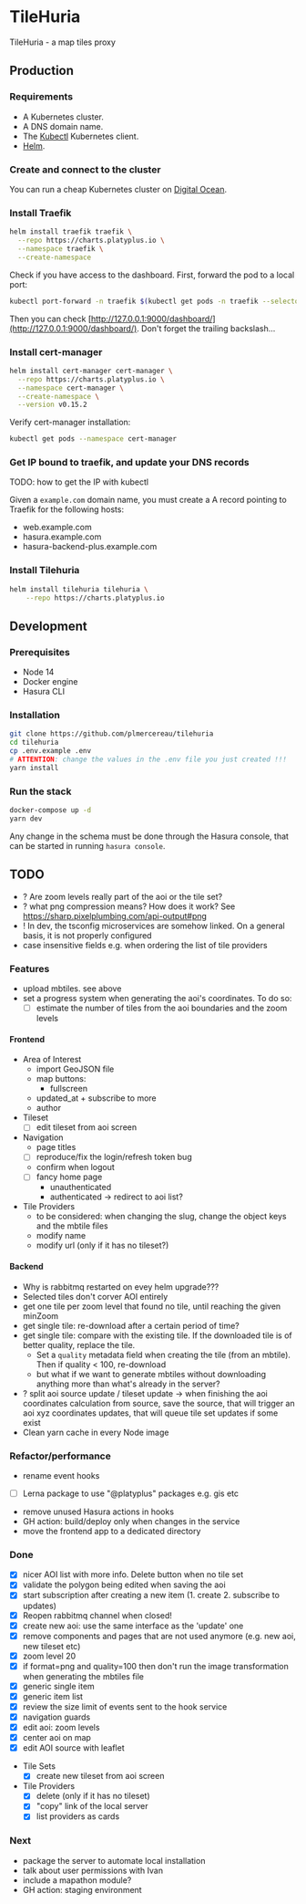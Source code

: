 # TileHuria

TileHuria - a map tiles proxy

## Production

### Requirements

- A Kubernetes cluster.
- A DNS domain name.
- The [Kubectl](https://kubernetes.io/docs/tasks/tools/install-kubectl/) Kubernetes client.
- [Helm](https://helm.sh/docs/intro/install/).

### Create and connect to the cluster

You can run a cheap Kubernetes cluster on [Digital Ocean](https://www.digitalocean.com/docs/kubernetes/how-to/create-clusters/).

### Install Traefik

```sh
helm install traefik traefik \
  --repo https://charts.platyplus.io \
  --namespace traefik \
  --create-namespace
```

Check if you have access to the dashboard. First, forward the pod to a local port:

```sh
kubectl port-forward -n traefik $(kubectl get pods -n traefik --selector "app.kubernetes.io/name=traefik" --output=name) 9000:9000
```

Then you can check [http://127.0.0.1:9000/dashboard/](http://127.0.0.1:9000/dashboard/). Don't forget the trailing backslash...

### Install cert-manager

```sh
helm install cert-manager cert-manager \
  --repo https://charts.platyplus.io \
  --namespace cert-manager \
  --create-namespace \
  --version v0.15.2
```

Verify cert-manager installation:

```sh
kubectl get pods --namespace cert-manager
```

### Get IP bound to traefik, and update your DNS records

TODO: how to get the IP with kubectl

Given a `example.com` domain name, you must create a A record pointing to Traefik for the following hosts:

- web.example.com
- hasura.example.com
- hasura-backend-plus.example.com

### Install Tilehuria

```sh
helm install tilehuria tilehuria \
    --repo https://charts.platyplus.io
```

## Development

### Prerequisites

- Node 14
- Docker engine
- Hasura CLI

### Installation

```sh
git clone https://github.com/plmercereau/tilehuria
cd tilehuria
cp .env.example .env
# ATTENTION: change the values in the .env file you just created !!!
yarn install
```

### Run the stack

```sh
docker-compose up -d
yarn dev
```

Any change in the schema must be done through the Hasura console, that can be started in running `hasura console`.

## TODO

- ? Are zoom levels really part of the aoi or the tile set?
- ? what png compression means? How does it work? See https://sharp.pixelplumbing.com/api-output#png
- ! In dev, the tsconfig microservices are somehow linked. On a general basis, it is not properly configured
- case insensitive fields e.g. when ordering the list of tile providers

### Features

- upload mbtiles. see above
- set a progress system when generating the aoi's coordinates. To do so:
  - [ ] estimate the number of tiles from the aoi boundaries and the zoom levels

#### Frontend

- Area of Interest
  - import GeoJSON file
  - map buttons:
    - fullscreen
  - updated_at + subscribe to more
  - author
- Tileset
  - [ ] edit tileset from aoi screen
- Navigation
  - page titles
  - [ ] reproduce/fix the login/refresh token bug
  - confirm when logout
  - [ ] fancy home page
    - unauthenticated
    - authenticated -> redirect to aoi list?
- Tile Providers
  - to be considered: when changing the slug, change the object keys and the mbtile files
  - modify name
  - modify url (only if it has no tileset?)

#### Backend

- Why is rabbitmq restarted on evey helm upgrade???
- Selected tiles don't corver AOI entirely
- get one tile per zoom level that found no tile, until reaching the given minZoom
- get single tile: re-download after a certain period of time?
- get single tile: compare with the existing tile. If the downloaded tile is of better quality, replace the tile.
  - Set a `quality` metadata field when creating the tile (from an mbtile). Then if quality < 100, re-download
  - but what if we want to generate mbtiles without downloading anything more than what's already in the server?
- ? split aoi source update / tileset update -> when finishing the aoi coordinates calculation from source, save the source, that will trigger an aoi xyz coordinates updates, that will queue tile set updates if some exist
- Clean yarn cache in every Node image

### Refactor/performance

- rename event hooks
- [ ] Lerna package to use "@platyplus" packages e.g. gis etc
- remove unused Hasura actions in hooks
- GH action: build/deploy only when changes in the service
- move the frontend app to a dedicated directory

### Done

- [x] nicer AOI list with more info. Delete button when no tile set
- [x] validate the polygon being edited when saving the aoi
- [x] start subscription after creating a new item (1. create 2. subscribe to updates)
- [x] Reopen rabbitmq channel when closed!
- [x] create new aoi: use the same interface as the 'update' one
- [x] remove components and pages that are not used anymore (e.g. new aoi, new tileset etc)
- [x] zoom level 20
- [x] if format=png and quality=100 then don't run the image transformation when generating the mbtiles file
- [x] generic single item
- [x] generic item list
- [x] review the size limit of events sent to the hook service
- [x] navigation guards
- [x] edit aoi: zoom levels
- [x] center aoi on map
- [x] edit AOI source with leaflet
- Tile Sets
  - [x] create new tileset from aoi screen
- Tile Providers
  - [x] delete (only if it has no tileset)
  - [x] "copy" link of the local server
  - [x] list providers as cards

### Next

- package the server to automate local installation
- talk about user permissions with Ivan
- include a mapathon module?
- GH action: staging environment
